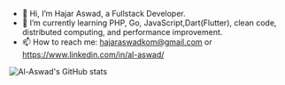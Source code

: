 - 👋 Hi, I’m Hajar Aswad, a Fullstack Developer.
- 🌱 I’m currently learning PHP, Go, JavaScript,Dart(Flutter), clean code, distributed computing, and performance improvement.
- 📫 How to reach me: hajaraswadkom@gmail.com or https://www.linkedin.com/in/al-aswad/


![Al-Aswad's GitHub stats](https://github-readme-stats.vercel.app/api?username=aswadwk&show_icons=true&theme=radical)

